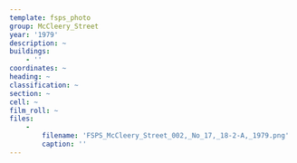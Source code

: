 ```yaml
---
template: fsps_photo
group: McCleery_Street
year: '1979'
description: ~
buildings:
    - ''
coordinates: ~
heading: ~
classification: ~
section: ~
cell: ~
film_roll: ~
files:
    -
        filename: 'FSPS_McCleery_Street_002,_No_17,_18-2-A,_1979.png'
        caption: ''
---
```

